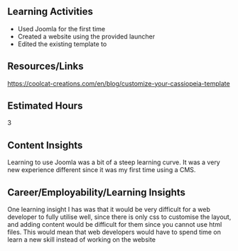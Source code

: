 ## Learning Activities
- Used Joomla for the first time
- Created a website using the provided launcher
- Edited the existing template to 

## Resources/Links
https://coolcat-creations.com/en/blog/customize-your-cassiopeia-template


## Estimated Hours
3

## Content Insights
Learning to use Joomla was a bit of a steep learning curve. It was a very new experience different since it was my first time using a CMS. 


## Career/Employability/Learning Insights
One learning insight I has was that it would be very difficult for a web developer to fully utilise well, since there is only css to customise the layout, and adding content would be difficult for them since you cannot use html files. This would mean that web developers would have to spend time on learn a new skill instead of working on the website 
